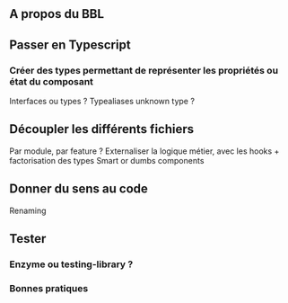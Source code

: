 # 

## A propos du BBL
## Passer en Typescript

### Créer des types permettant de représenter les propriétés ou état du composant
Interfaces ou types ?
Typealiases
unknown type ?

## Découpler les différents fichiers
Par module, par feature ?
Externaliser la logique métier, avec les hooks + factorisation des types
Smart or dumbs components

## Donner du sens au code
Renaming

## Tester
### Enzyme ou testing-library ?


### Bonnes pratiques
